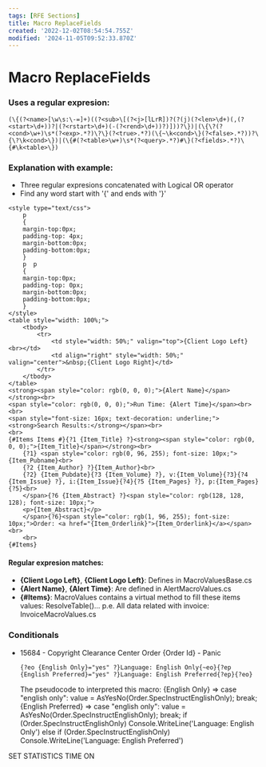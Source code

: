 ```yaml
---
tags: [RFE Sections]
title: Macro ReplaceFields
created: '2022-12-02T08:54:54.755Z'
modified: '2024-11-05T09:52:33.870Z'
---
```


# Macro ReplaceFields
### Uses a regular expresion:

`(\{(?<name>[\w\s:\-=]+)((?<sub>\[(?<j>[lLrR])?(?(j)(?<len>\d+)(,(?<start>\d+))?|(?<rstart>\d+)(-(?<rend>\d+))?)]))?\})|(\{\?(?<cond>\w+)\s*(?<exp>.*?)\?\}(?<true>.*?)(\{~\k<cond>\}(?<false>.*?))?\{\?\k<cond>\})|(\{#(?<table>\w+)\s*(?<query>.*?)#\}(?<fields>.*?)\{#\k<table>\})`

### Explanation with example:
- Three regular expresions concatenated with Logical OR operator
- Find any word start with '{' and ends with '}'

```
<style type="text/css">
    p
    {
    margin-top:0px;
    padding-top: 4px;
    margin-bottom:0px;
    padding-bottom:0px;
    }
    p  p
    {
    margin-top:0px;
    padding-top: 0px;
    margin-bottom:0px;
    padding-bottom:0px;
    }
</style>
<table style="width: 100%;">
    <tbody>
        <tr>
            <td style="width: 50%;" valign="top">{Client Logo Left}<br></td>
            <td align="right" style="width: 50%;" valign="center">&nbsp;{Client Logo Right}</td>
        </tr>
    </tbody>
</table>
<strong><span style="color: rgb(0, 0, 0);">{Alert Name}</span></strong><br>
<span style="color: rgb(0, 0, 0);">Run Time: {Alert Time}</span><br><br>
<span style="font-size: 16px; text-decoration: underline;"><strong>Search Results:</strong></span><br>
<br>
{#Items Items #}{?1 {Item_Title} ?}<strong><span style="color: rgb(0, 0, 0);">{Item_Title}</span></strong><br>
    {?1} <span style="color: rgb(0, 96, 255); font-size: 10px;">{Item_Pubname}<br>
    {?2 {Item_Author} ?}{Item_Author}<br>
    {?2} {Item_Pubdate}{?3 {Item_Volume} ?}, v:{Item_Volume}{?3}{?4 {Item_Issue} ?}, i:{Item_Issue}{?4}{?5 {Item_Pages} ?}, p:{Item_Pages}{?5}<br>
    </span>{?6 {Item_Abstract} ?}<span style="color: rgb(128, 128, 128); font-size: 10px;">
    <p>{Item_Abstract}</p>
    </span>{?6}<span style="color: rgb(1, 96, 255); font-size: 10px;">Order: <a href="{Item_Orderlink}">{Item_Orderlink}</a></span><br>
    <br>
{#Items}
```

#### Regular expresion matches:
- **{Client Logo Left}**, **{Client Logo Left}**: Defines in MacroValuesBase.cs
- **{Alert Name}**, **{Alert Time}**: Are defined in AlertMacroValues.cs
- **{#Items}**: MacroValues contains a virtual method to fill these items values: ResolveTable()... p.e. All data related with invoice: InvoiceMacroValues.cs

### Conditionals

- 15684 - Copyright Clearance Center Order {Order Id} - Panic

    ```{?eo {English Only}="yes" ?}Language: English Only{~eo}{?ep {English Preferred}="yes" ?}Language: English Preferred{?ep}{?eo}```

    The pseudocode to interpreted this macro:
    {English Only} => case "english only": value = AsYesNo(Order.SpecInstructEnglishOnly); break;
    {English Preferred} => case "english only": value = AsYesNo(Order.SpecInstructEnglishOnly); break;
    if (Order.SpecInstructEnglishOnly)
        Console.WriteLine('Language: English Only')
    else if (Order.SpecInstructEnglishOnly)
        Console.WriteLine('Language: English Preferred')



SET STATISTICS TIME ON
